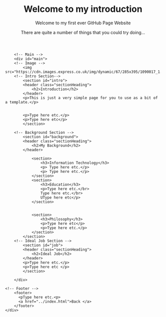 <html lang="en">
<head>
  <meta charset="utf-8">

  <title>Intro</title>
  <meta name="description" content="My Student Website">
  <meta name="John Hegarty" content="S40 student id">

  <link rel="stylesheet" href="css/styles.css?v=1.0">

</head>

<body>
<!-- Wrap -->
	<div id="wrapper">
		<!-- Head -->
			<header id="myHeader">  
			  <h1>Welcome to my introduction</h1>
			  <p>Welcome to my first ever GitHub Page Website</p>
			  <p>There are quite a number of things that you could try doing...</p>
			</header>
			  


		<!-- Main -->
		<div id="main">
		<!-- Image -->
			<img src="https://cdn.images.express.co.uk/img/dynamic/67/285x395/1090017_1.jpg">
		<!-- Intro Section-->
			<section id="intro">
			<header class="sectionHeading">
				<h2>Introduction</h2>
			</header>
			<p>This is just a very simple page for you to use as a bit of a template.</p>
			
			
			<p>Type here etc.</p>
			<p>Type here etc</p>
			</section>
			
		<!-- Background Section -->
			<section id="background">
			<header class="sectionHeading">
				<h2>My Background</h2>
			</header>
			
				<section>
					<h3>Information Technology</h3>
					<p> Type here etc.</p>
					<p> Type here etc.</p>
				</section>
				<section>
					<h3>Education</h3>
					<p>Type here etc.</br>
					Type here etc.</br>
					UType here etc</p>
				</section>
				
				
				<section>
					<h3>Philosophy</h3>
					<p>Type here etc</p>
					<p>Type here etc.</p>
				</section>
			</section>  
		<!-- Ideal Job Section -->
			<section id="job">
			<header class="sectionHeading">
				<h2>Ideal Job</h2>
			</header>			  
			<p>Type here etc.</p>
			<p>Type here etc </p>
			</section>
		
		</div>
	
	<!-- Footer -->
		<footer>
		  <pType here etc.<p>
		  <a href="../index.html">Back </a>
		</footer>  
	</div>
</body>
</html>